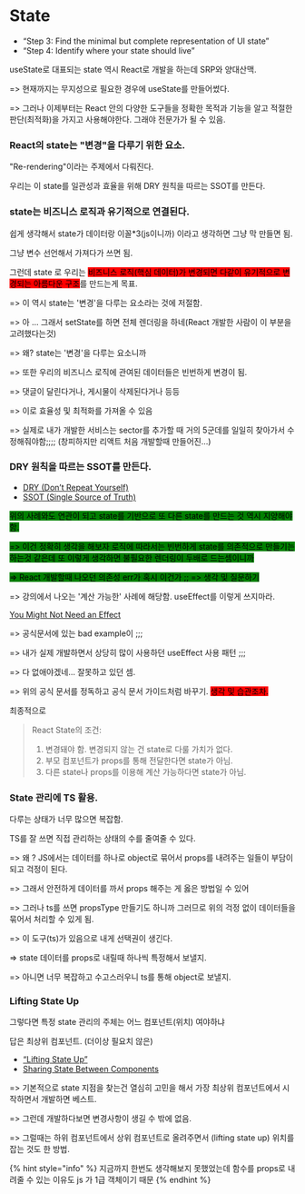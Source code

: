 # State

* “Step 3: Find the minimal but complete representation of UI state”
* “Step 4: Identify where your state should live”

useState로 대표되는 state 역시 React로 개발을 하는데 SRP와 양대산맥.

\=> 현재까지는 무지성으로 필요한 경우에 useState를 만들어썼다.

\=> 그러나 이제부터는 React 안의 다양한 도구들을 정확한 목적과 기능을 알고 적절한 판단(최적화)을 가지고 사용해야한다. 그래야 전문가가 될 수 있음.



### React의 state는 "변경"을 다루기 위한 요소.

"Re-rendering"이라는 주제에서 다뤄진다.



우리는 이 state를 일관성과 효율을 위해 DRY 원칙을 따르는 SSOT를 만든다.



### state는 비즈니스 로직과 유기적으로 연결된다.

쉽게 생각해서 state가 데이터랑 이꼴\*3(js이니까)  이라고 생각하면 그냥 막 만들면 됨.

그냥 변수 선언해서 가져다가 쓰면 됨.



그런데 state 로 우리는 <mark style="background-color:red;">비즈니스 로직(핵심 데이터)가 변경되면 다같이 유기적으로 변경되는 아름다운 구조</mark>를 만드는게 목표.&#x20;

\=> 이 역시 state는 '변경'을 다루는 요소라는 것에 저절함.

\=> 아 ... 그래서 setState를 하면 전체  렌더링을 하네(React 개발한 사람이 이 부분을 고려했다는것)

\=> 왜? state는 '변경'을 다루는 요소니까



\=> 또한 우리의 비즈니스 로직에 관여된 데이터들은 빈번하게 변경이 됨.

\=> 댓글이 달린다거나, 게시물이 삭제된다거나 등등

\=> 이로 효율성 및 최적화를 가져올 수 있음&#x20;

\=> 실제로 내가 개발한 서비스는 sector를 추가할 때 거의 5군데를 일일히 찾아가서 수정해줘야함;;;; (창피하지만 리액트 처음 개발할때 만들어진...)



### DRY 원칙을 따르는 SSOT를 만든다.

* [DRY (Don’t Repeat Yourself)](https://ko.wikipedia.org/wiki/%EC%A4%91%EB%B3%B5%EB%B0%B0%EC%A0%9C)
* [SSOT (Single Source of Truth)](https://ko.wikipedia.org/wiki/%EB%8B%A8%EC%9D%BC\_%EC%A7%84%EC%8B%A4\_%EA%B3%B5%EA%B8%89%EC%9B%90)

<mark style="background-color:green;">위의 사례와도 연관이 되고 state를 기반으로 또 다른 state를 만드는 것 역시 지양해야함.</mark>

<mark style="background-color:green;">=> 이건 정확히 생각을 해보자 로직에 따라서는 빈번하게 state를 의존적으로 만들기는 하는것 같은데 또 이렇게 생각하면 불필요한 렌더링이 두배로 드는셈이니까</mark>&#x20;

<mark style="background-color:green;">=> React 개발할때 나오던 의존성 err가 혹시 이건가 ;; => 생각 및 질문하기</mark>

\=> 강의에서 나오는 '계산 가능한' 사례에 해당함. useEffect를 이렇게 쓰지마라.

[You Might Not Need an Effect](https://beta.reactjs.org/learn/you-might-not-need-an-effect)

\=>  공식문서에 있는 bad example이 ;;;

\=>  내가 실제 개발하면서 상당히 많이 사용하던 useEffect 사용 패턴 ;;;

\=> 다 없애야겠네... 잘못하고 있던 셈.

\=> 위의 공식 문서를 정독하고 공식 문서 가이드처럼 바꾸기. <mark style="background-color:red;">생각 및 습관조차.</mark>



최종적으로

> React State의 조건:
>
> 1. 변경돼야 함. 변경되지 않는 건 state로 다룰 가치가 없다.
> 2. 부모 컴포넌트가 props를 통해 전달한다면 state가 아님.
> 3. 다른 state나 props를 이용해 계산 가능하다면 state가 아님.



### State 관리에 TS 활용.

다루는 상태가 너무 많으면 복잡함.

TS를 잘 쓰면 직접 관리하는 상태의 수를 줄여줄 수 있다.

\=> 왜 ? JS에서는 데이터를 하나로 object로 묶어서 props를 내려주는 일들이 부담이 되고 걱정이 된다.

\=> 그래서 안전하게 데이터를 까서 props 해주는 게 옳은 방법일 수 있어

\=> 그러나 ts를 쓰면 propsType 만들기도 하니까 그러므로 위의 걱정 없이 데이터들을 묶어서 처리할 수 있게 됨.



\=> 이 도구(ts)가 있음으로 내게 선택권이 생긴다.

\=> state 데이터를 props로 내릴때 하나씩 특정해서 보낼지.

\=> 아니면 너무 복잡하고 수고스러우니 ts를 통해 object로 보낼지.



### Lifting State Up

그렇다면 특정 state 관리의 주체는 어느 컴포넌트(위치) 여야하냐

답은 최상위 컴포넌트. (더이상 필요치 않은)

* [“Lifting State Up”](https://ko.reactjs.org/docs/lifting-state-up.html)
* [Sharing State Between Components](https://beta.reactjs.org/learn/sharing-state-between-components)

\=> 기본적으로 state 지점을 찾는건 열심히 고민을 해서 가장 최상위 컴포넌트에서 시작하면서 개발하면 베스트.

\=> 그런데 개발하다보면 변경사항이 생길 수 밖에 없음.

\=> 그럴때는 하위 컴포넌트에서 상위 컴포넌트로 올려주면서 (lifting state up) 위치를 잡는 것도 한 방법.



{% hint style="info" %}
지금까지 한번도 생각해보지 못했었는데 함수를 props로 내려줄 수 있는 이유도 js 가 1급 객체이기 때문
{% endhint %}
